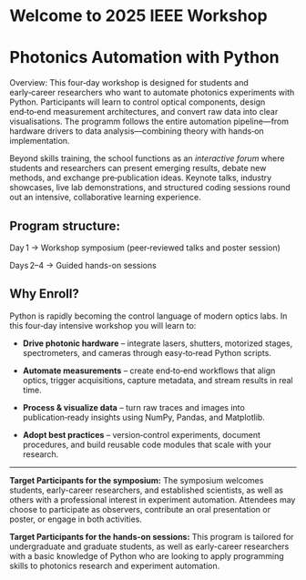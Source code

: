 # Welcome to 2025 IEEE Workshop  
# Photonics Automation with Python
Overview: This four‑day workshop is designed for students and early‑career researchers who want to automate photonics experiments with Python. Participants will learn to control optical components, design end‑to‑end measurement architectures, and convert raw data into clear visualisations. The programm follows the entire automation pipeline—from hardware drivers to data analysis—combining theory with hands‑on implementation.

Beyond skills training, the school functions as an *interactive forum* where students and researchers can present emerging results, debate new methods, and exchange pre‑publication ideas. Keynote talks, industry showcases, live lab demonstrations, and structured coding sessions round out an intensive, collaborative learning experience.

## Program structure:

Day 1 → Workshop symposium (peer‑reviewed talks and poster session)

Days 2–4 → Guided hands-on sessions

## Why Enroll?
Python is rapidly becoming the control language of modern optics labs. In this four‑day intensive workshop you will learn to:

- **Drive photonic hardware** – integrate lasers, shutters, motorized stages, spectrometers, and cameras through easy‑to‑read Python scripts.

- **Automate measurements** – create end‑to‑end workflows that align optics, trigger acquisitions, capture metadata, and stream results in real time.

- **Process & visualize data** – turn raw traces and images into publication‑ready insights using NumPy, Pandas, and Matplotlib.

- **Adopt best practices** – version‑control experiments, document procedures, and build reusable code modules that scale with your research.   

---

**Target Participants for the symposium:** The symposium welcomes students, early-career researchers, and established scientists, as well as others with a professional interest in experiment automation. Attendees may choose to participate as observers, contribute an oral presentation or poster, or engage in both activities.

**Target Participants for the hands-on sessions:** This program is tailored for undergraduate and graduate students, as well as early-career researchers with a basic knowledge of Python who are looking to apply programming skills to photonics research and experiment automation.